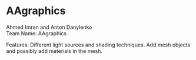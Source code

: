 # AAgraphics
Ahmed Imran and Anton Danylenko  
Team Name: AAgraphics  
  
Features: Different light sources and shading techniques. Add mesh objects and possibly add materials in the mesh. 
